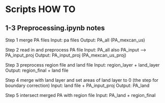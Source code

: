# Scripts HOW TO

## 1-3 Preprocessing.ipynb notes

Step 1 merge PA files
Input: pa files
Output: PA_all (PA_mexcan_us)

Step 2 read in and preprocess PA file
Input: PA_all also PA_input —> PA_input_proj
Output: PA_input_proj (PA_mexcan_us_proj)

Step 3 preprocess region file and land file
Input: region_layer + land_layer
Output: region_final + land file

Step 4 merge with land layer and set areas of land layer to 0 (the step for boundary correction)
Input: land file + PA_input_proj
Output: PA_land

Step 5 intersect merged PA with region file
Input: PA_land + region_final
